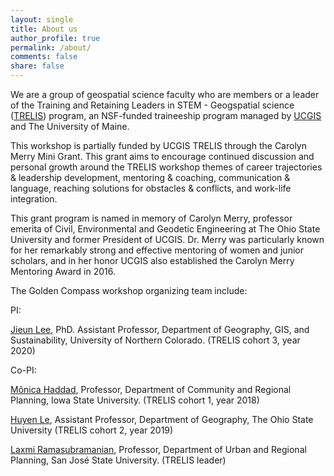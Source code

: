 ```yaml
---
layout: single
title: About us
author_profile: true
permalink: /about/
comments: false
share: false
---
```


We are a group of geospatial science faculty who are members or a leader of the Training and Retaining Leaders in STEM - Geogspatial science ([TRELIS](https://www.ucgis.org/trelis)) program, an NSF-funded traineeship program managed by [UCGIS](https://www.ucgis.org/) and The University of Maine. 

This workshop is partially funded by UCGIS TRELIS through the Carolyn Merry Mini Grant. This grant aims to encourage continued discussion and
personal growth around the TRELIS workshop themes of career trajectories & leadership development, mentoring & coaching, communication & language, 
reaching solutions for obstacles & conflicts, and work-life integration.

This grant program is named in memory of Carolyn Merry, professor emerita of Civil, Environmental and Geodetic Engineering at The Ohio State University 
and former President of UCGIS. Dr. Merry was particularly known for her remarkably strong and effective mentoring of women and junior scholars, and in 
her honor UCGIS also established the Carolyn Merry Mentoring Award in 2016.

The Golden Compass workshop organizing team include: 

PI:

[Jieun Lee](https://www.unco.edu/hss/geography-gis-sustainability/about/faculty/jieun-lee.aspx), PhD. Assistant Professor, Department of Geography, GIS, and Sustainability, University of Northern Colorado. (TRELIS cohort 3, year 2020) 


Co-PI: 

[Mônica Haddad](https://www.design.iastate.edu/faculty/haddad/), Professor, Department of Community and Regional Planning, Iowa State University. (TRELIS cohort 1, year 2018) 

[Huyen Le](https://u.osu.edu/huyenle/members/), Assistant Professor, Department of Geography, The Ohio State University (TRELIS cohort 2, year 2019)

[Laxmi Ramasubramanian](https://www.sjsu.edu/people/laxmi.ramasubramanian/), Professor, Department of Urban and Regional Planning, San José State University. (TRELIS leader) 
